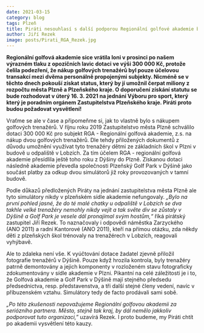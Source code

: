 ```yaml
---
date: 2021-03-15
category: blog
tags: Plzeň 
title: Piráti nesouhlasí s další podporou Regionální golfové akademie bez vysvětlení kauzy nákupu golfových trenažerů!
author: Jiří Rezek
image: posts/Pirati_RGA_Rezek.jpg
---
```


**Regionální golfová akademie sice vrátila loni v prosinci po našem výrazném tlaku z opozičních lavic dotaci ve výši 300 000 Kč, protože čelila podezření, že nákup golfových trenažérů byl pouze účelovou transakcí mezi dvěma personálně propojenými subjekty. Nicméně se v těchto dnech pokouší získat status, který by jí umožnil čerpat miliony z rozpočtu města Plzně a Plzeňského kraje. O doporučení získání statutu se bude rozhodovat v úterý 16. 3. 2021 na jednání Výboru pro sport, který který je poradním orgánem Zastupitelstva Plzeňského kraje. Piráti proto budou požadovat vysvětlení!**

Vraťme se ale v čase a připomeňme si, jak to vlastně bylo s nákupem golfových trenažérů. V říjnu roku 2019 Zastupitelstvo města Plzně schválilo dotaci 300 000 Kč pro subjekt RGA - Regionální golfová akademie, z.s. na nákup dvou golfových trenažérů. Dle tehdy přiložených dokumentů z důvodu umožnění využívat tyto trenažéry dětmi ze základních škol v Plzni v budově u odpaliště v Lobzích. Za tím účelem RGA - regionální golfová akademie přesídlila ještě toho roku z Dýšiny do Plzně. Získanou dotaci následně akademie převedla společnosti Plzeňský Golf Park v Dýšině jako součást platby za odkup dvou simulátorů již roky provozovaných v tamní budově.

Podle důkazů předložených Piráty na jednání zastupitelstva města Plzně ale tyto simulátory nikdy v plzeňském sídle akademie nefungovaly. *„Bylo na první pohled jasné, že do té malé chatky u odpaliště v Lobzích se dva takhle velké trenažéry nemohly nikdy vejít a tak světe div se zůstaly v Dýšině a Golf Park je vesele dál pronajímal svým hostům,“*  říká pirátský zastupitel Jiří Rezek. To naznačovaly i odpovědi náměstka Zarzyckého (ANO 2011) a radní Kantorové (ANO 2011), kteří na přímou otázku, zda někdy děti z plzeňských škol trénovaly na trenažérech v Lobzích, reagovali vyhýbavě.

Ale to zdaleka není vše. K vyúčtování dotace žadatel zjevně přiložil fotografie trenažérů v Dýšině. Pouze když hrozila kontrola, byly trenažéry patrně demontovány a jejich komponenty v rozloženém stavu fotograficky zdokumentovány v sídle akademie v Plzni.  Pikantní na celé záležitosti je i to, že Golfová akademie a Golf Park v Dýšině mají stejného předsedu předsednictva, resp. představenstva, a tři další stejné členy vedení, navíc v příbuzenském vztahu. Simulátory tedy de facto prodávali sami sobě.

*„Po této zkušenosti nepovažujeme Regionální golfovou akademii za seriózního partnera. Město, stejně tak kraj, by dál nemělo jakkoliv podporovat tuto organizaci,”* uzavírá Rezek. I proto budeme, my Piráti chtít po akademii vysvětlení této kauzy.

